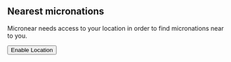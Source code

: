<section>
    <h1>Nearest micronations</h1>
    <div id="location_notice" class="hidden">
      <p>Micronear needs access to your location in order to find micronations near to you.</p>
      <button id="location_button" class="accent">
        Enable Location
      </button>
    </div>
</section>

<section id="found__results">
          
</section>